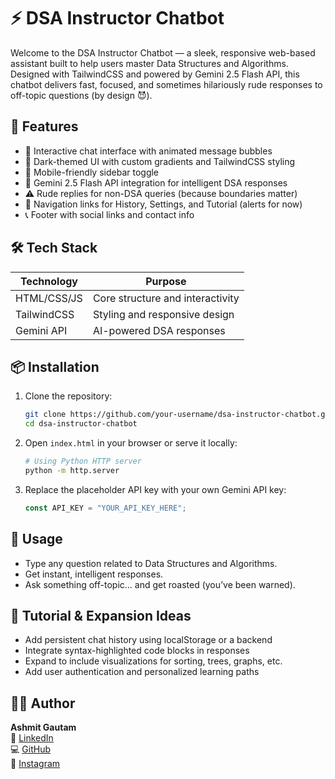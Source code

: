 # ⚡ DSA Instructor Chatbot

Welcome to the DSA Instructor Chatbot — a sleek, responsive web-based assistant built to help users master Data Structures and Algorithms. Designed with TailwindCSS and powered by Gemini 2.5 Flash API, this chatbot delivers fast, focused, and sometimes hilariously rude responses to off-topic questions (by design 😈).
## 🚀 Features

- 💬 Interactive chat interface with animated message bubbles
- 🎨 Dark-themed UI with custom gradients and TailwindCSS styling
- 📱 Mobile-friendly sidebar toggle
- 🧠 Gemini 2.5 Flash API integration for intelligent DSA responses
- ⚠️ Rude replies for non-DSA queries (because boundaries matter)
- 📜 Navigation links for History, Settings, and Tutorial (alerts for now)
- 📞 Footer with social links and contact info

## 🛠 Tech Stack

| Technology      | Purpose                          |
|-----------------|----------------------------------|
| HTML/CSS/JS     | Core structure and interactivity |
| TailwindCSS     | Styling and responsive design    |
| Gemini API      | AI-powered DSA responses         |

## 📦 Installation

1. Clone the repository:
   ```bash
   git clone https://github.com/your-username/dsa-instructor-chatbot.git
   cd dsa-instructor-chatbot
   ```

2. Open `index.html` in your browser or serve it locally:
   ```bash
   # Using Python HTTP server
   python -m http.server
   ```

3. Replace the placeholder API key with your own Gemini API key:
   ```js
   const API_KEY = "YOUR_API_KEY_HERE";
   ```

## 🧪 Usage

- Type any question related to Data Structures and Algorithms.
- Get instant, intelligent responses.
- Ask something off-topic… and get roasted (you’ve been warned).

## 📘 Tutorial & Expansion Ideas

- Add persistent chat history using localStorage or a backend
- Integrate syntax-highlighted code blocks in responses
- Expand to include visualizations for sorting, trees, graphs, etc.
- Add user authentication and personalized learning paths

## 🧑‍💻 Author

**Ashmit Gautam**  
🔗 [LinkedIn](https://www.linkedin.com/in/ashmit-gautam-8a5aa3269)  
💻 [GitHub](https://github.com/)  
📸 [Instagram](https://instagram.com/)
